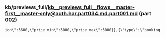 ### kb/previews_full/kb__previews_full__flows__master-first__master-only@auth.har.part034.md.part001.md (part 002)

```md
ion\":3600,\"price_min\":3000,\"price_max\":3000}},{\"type\":\"booking_search_result_service
```

```
